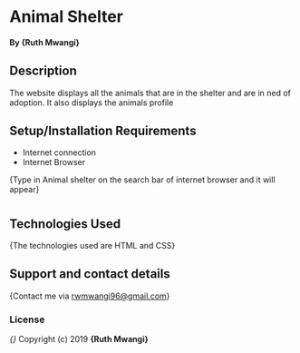 # Animal Shelter
#### By **{Ruth Mwangi}**
## Description
The website displays all the animals that are in the shelter and are in ned of adoption. It also displays the animals profile 
## Setup/Installation Requirements
* Internet connection
* Internet Browser

{Type in Animal shelter on the search bar of internet browser and it will appear}
#
## Technologies Used
{The technologies used are HTML and CSS}
## Support and contact details
{Contact me via rwmwangi96@gmail.com}
### License
*{}*
Copyright (c) 2019 **{Ruth Mwangi}**